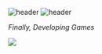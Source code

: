 ![header](https://capsule-render.vercel.app/api?type=Rect&height=20&color=gradient)
![header](https://capsule-render.vercel.app/api?type=soft&text=HELLO%20OZY&animation=twinkling)

*Finally, Developing Games*

<img src="https://img.shields.io/badge/Unreal-0E1128?style=for-the-badge&logo=unrealengine&logoColor=white">
